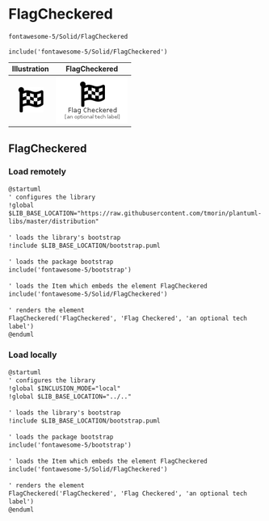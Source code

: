 # FlagCheckered


```text
fontawesome-5/Solid/FlagCheckered
```

```text
include('fontawesome-5/Solid/FlagCheckered')
```



| Illustration | FlagCheckered |
| :---: | :---: |
| ![illustration for Illustration](../../fontawesome-5/Solid/FlagCheckered.png) | ![illustration for FlagCheckered](../../fontawesome-5/Solid/FlagCheckered.Local.png) |




## FlagCheckered

### Load remotely
```plantuml
@startuml
' configures the library
!global $LIB_BASE_LOCATION="https://raw.githubusercontent.com/tmorin/plantuml-libs/master/distribution"

' loads the library's bootstrap
!include $LIB_BASE_LOCATION/bootstrap.puml

' loads the package bootstrap
include('fontawesome-5/bootstrap')

' loads the Item which embeds the element FlagCheckered
include('fontawesome-5/Solid/FlagCheckered')

' renders the element
FlagCheckered('FlagCheckered', 'Flag Checkered', 'an optional tech label')
@enduml
```

### Load locally
```plantuml
@startuml
' configures the library
!global $INCLUSION_MODE="local"
!global $LIB_BASE_LOCATION="../.."

' loads the library's bootstrap
!include $LIB_BASE_LOCATION/bootstrap.puml

' loads the package bootstrap
include('fontawesome-5/bootstrap')

' loads the Item which embeds the element FlagCheckered
include('fontawesome-5/Solid/FlagCheckered')

' renders the element
FlagCheckered('FlagCheckered', 'Flag Checkered', 'an optional tech label')
@enduml
```

